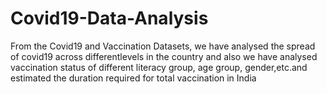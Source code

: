 # Covid19-Data-Analysis
From the Covid19 and Vaccination Datasets, we have analysed the spread of covid19 across differentlevels in the country and also we have analysed vaccination status of different literacy group, age group, gender,etc.and estimated the duration required for total vaccination in India

